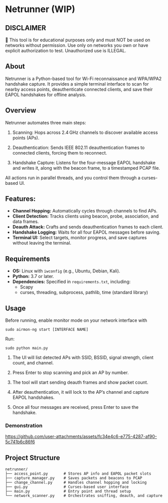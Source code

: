 # Netrunner (WIP)

## DISCLAIMER

🚨 This tool is for educational purposes only and must NOT be used on networks without permission. Use only on networks you own or have explicit authorization to test. Unauthorized use is ILLEGAL.

## About

Netrunner is a Python-based tool for Wi-Fi reconnaissance and WPA/WPA2 handshake capture. It provides a simple terminal interface to scan for nearby access points, deauthenticate connected clients, and save their EAPOL handshakes for offline analysis.

## Overview

Netrunner automates three main steps:

1. Scanning: Hops across 2.4 GHz channels to discover available access points (APs).

2. Deauthentication: Sends IEEE 802.11 deauthentication frames to connected clients, forcing them to reconnect.

3. Handshake Capture: Listens for the four-message EAPOL handshake and writes it, along with the beacon frame, to a timestamped PCAP file.

All actions run in parallel threads, and you control them through a curses-based UI.

## Features:

- **Channel Hopping:** Automatically cycles through channels to find APs.  
- **Client Detection:** Tracks clients using beacon, probe, association, and data frames.  
- **Deauth Attack:** Crafts and sends deauthentication frames to each client.  
- **Handshake Logging:** Waits for all four EAPOL messages before saving.  
- **Terminal UI:** Select targets, monitor progress, and save captures without leaving the terminal.

## Requirements

- **OS:** Linux with `iwconfig` (e.g., Ubuntu, Debian, Kali).  
- **Python:** 3.7 or later.  
- **Dependencies:** Specified in `requirements.txt`, including:
  - Scapy  
  - curses, threading, subprocess, pathlib, time (standard library)

## Usage

Before running, enable monitor mode on your network interface with

```sudo airmon-ng start [INTERFACE NAME]```

Run:

```sudo python main.py```

1. The UI will list detected APs with SSID, BSSID, signal strength, client count, and channel.

2. Press Enter to stop scanning and pick an AP by number.

3. The tool will start sending deauth frames and show packet count.

4. After deauthentication, it will lock to the AP’s channel and capture EAPOL handshakes.

5. Once all four messages are received, press Enter to save the handshake.

### Demonstration
https://github.com/user-attachments/assets/fc34e4c6-e775-4287-af90-5c741b6c86f6

## Project Structure

```
netrunner/
├── access_point.py       # Stores AP info and EAPOL packet slots
├── capture_manager.py    # Saves packets and beacons to PCAP
├── change_channel.py     # Handles channel hopping and locking
├── gui.py                # Curses-based user interface
├── main.py               # Entry point and thread setup
└── network_scanner.py    # Orchestrates sniffing, deauth, and capture
```

